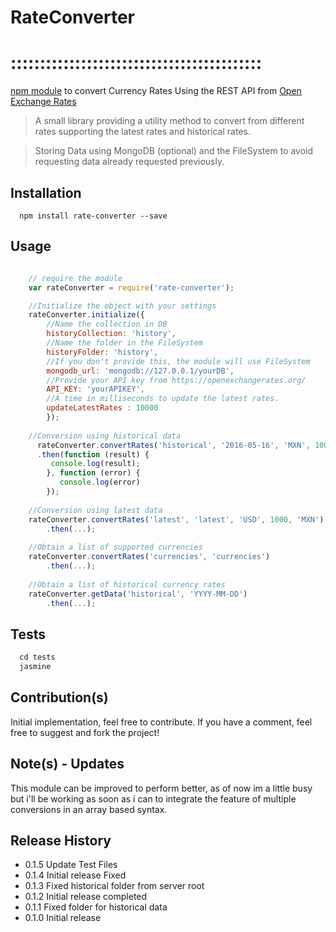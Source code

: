 # RateConverter
# :::::::::::::::::::::::::::::::::::::::::::

[npm module](https://www.npmjs.com/package/rate-converter) to convert Currency Rates Using the REST API from [Open Exchange Rates](https://openexchangerates.org/)


> A small library providing a utility method to convert from different rates supporting the latest rates and historical rates.

> Storing Data using MongoDB (optional) and the FileSystem to avoid requesting data already requested previously.


## Installation

```
  npm install rate-converter --save
```

## Usage
```javascript

    // require the module
    var rateConverter = require('rate-converter');

    //Initialize the object with your settings
    rateConverter.initialize({
        //Name the collection in DB
        historyCollection: 'history',
        //Name the folder in the FileSystem
        historyFolder: 'history',
        //If you don't provide this, the module will use FileSystem
        mongodb_url: 'mongodb://127.0.0.1/yourDB',
        //Provide your API key from https://openexchangerates.org/
        API_KEY: 'yourAPIKEY',
        //A time in milliseconds to update the latest rates.
        updateLatestRates : 10000
        });
    
    //Conversion using historical data
      rateConverter.convertRates('historical', '2016-05-16', 'MXN', 1000, 'USD')
      .then(function (result) {
         console.log(result);
        }, function (error) {
           console.log(error)
        });
            
    //Conversion using latest data
    rateConverter.convertRates('latest', 'latest', 'USD', 1000, 'MXN')
        .then(...);
            
    //Obtain a list of supported currencies
    rateConverter.convertRates('currencies', 'currencies')
        .then(...);
    
    //Obtain a list of historical currency rates
    rateConverter.getData('historical', 'YYYY-MM-DD')
        .then(...);
```


## Tests
```javascript
  cd tests
  jasmine
```


## Contribution(s)

Initial implementation, feel free to contribute. If you have a comment, feel free to suggest and fork the project!


## Note(s) - Updates

This module can be improved to perform better, as of now im a little busy but i'll be working as soon as i can to integrate the feature of multiple conversions in an array based syntax.


## Release History

* 0.1.5 Update Test Files
* 0.1.4 Initial release Fixed
* 0.1.3 Fixed historical folder from server root
* 0.1.2 Initial release completed
* 0.1.1 Fixed folder for historical data
* 0.1.0 Initial release